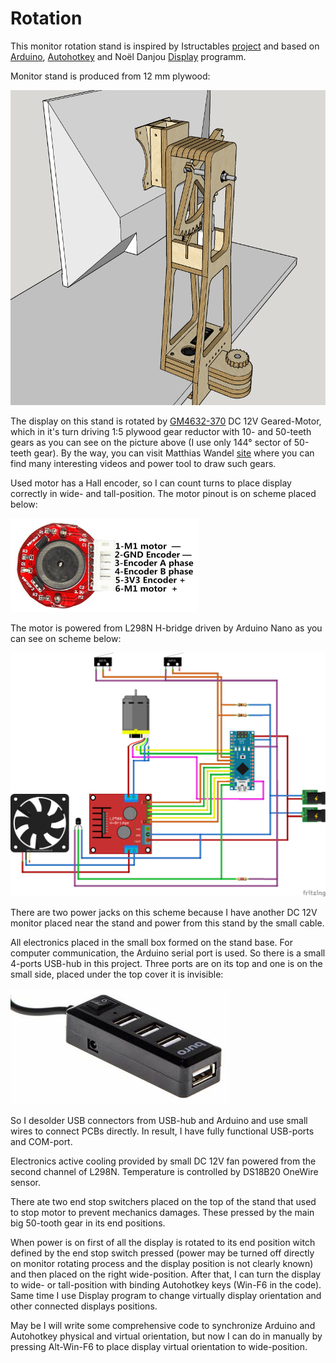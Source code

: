 # Rotation
This monitor rotation stand is inspired by Istructables <a href="https://www.instructables.com/id/Motorized-Sit-or-Stand-Landscape-or-Portrait-Monit/">project</a> and based on <a href="https://www.arduino.cc/">Arduino</a>, <a href="https://www.autohotkey.com/">Autohotkey</a> and Noël Danjou <a href="http://noeld.com/programs.asp?cat=misc#Display">Display</a> programm.

Monitor stand is produced from 12 mm plywood:

<img width="600" src="/Pictures/Stand.png">

The display on this stand is rotated by <a href="https://www.aliexpress.com/item/DC-12V-30RPM-High-torque-Turbo-Encoder-Motor-Worm-Geared-Motor-Reducer-Motor-GM4632-370/32891279814.html">GM4632-370</a> DC 12V Geared-Motor, which in it's turn driving 1:5 plywood gear reductor with 10- and 50-teeth gears as you can see on the picture above (I use only 144&deg; sector of 50-teeth gear). By the way, you can visit Matthias Wandel <a href="http://www.woodgears.ca/">site</a> where you can find many interesting videos and power tool to draw such gears.

Used motor has a Hall encoder, so I can count turns to place display correctly in wide- and tall-position. The motor pinout is on scheme placed below:

<img width="300" height="150" src="/Pictures/pinout.png">

The motor is powered from L298N H-bridge driven by Arduino Nano as you can see on scheme below:

<img width="600" src="/Pictures/scheme_bb.png">

There are two power jacks on this scheme because I have another DC 12V monitor placed near the stand and power from this stand by the small cable.

All electronics placed in the small box formed on the stand base. For computer communication, the Arduino serial port is used. So there is a small 4-ports USB-hub in this project. Three ports are on its top and one is on the small side, placed under the top cover it is invisible:

<img src="/Pictures/USBHub.png">

So I desolder USB connectors from USB-hub and Arduino and use small wires to connect PCBs directly. In result, I have fully functional  USB-ports and COM-port.

Electronics active cooling provided by small DC 12V fan powered from the second channel of L298N. Temperature is controlled by DS18B20 OneWire sensor.

There ate two end stop switchers placed on the top of the stand that used to stop motor to prevent mechanics damages. These pressed by the main big 50-tooth gear in its end positions.

When power is on first of all the display is rotated to its end position witch defined by the end stop switch pressed (power may be turned off directly on monitor rotating process and the display position is not clearly known) and then placed on the right wide-position. After that, I can turn the display to wide- or tall-position with binding Autohotkey keys (Win-F6 in the code). Same time I use Display program to change virtually display orientation and other connected displays positions.

May be I will write some comprehensive code to synchronize Arduino and Autohotkey physical and virtual orientation, but now I can do in manually by pressing Alt-Win-F6 to place display virtual orientation to wide-position.
